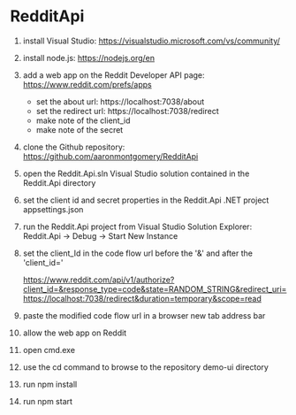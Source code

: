 # RedditApi

1) install Visual Studio: https://visualstudio.microsoft.com/vs/community/

2) install node.js: https://nodejs.org/en

3) add a web app on the Reddit Developer API page: https://www.reddit.com/prefs/apps

	- set the about url: https://localhost:7038/about
	- set the redirect url: https://localhost:7038/redirect
	- make note of the client_id
	- make note of the secret

5) clone the Github repository: https://github.com/aaronmontgomery/RedditApi

6) open the Reddit.Api.sln Visual Studio solution contained in the Reddit.Api directory

7) set the client id and secret properties in the Reddit.Api .NET project appsettings.json

8) run the Reddit.Api project from Visual Studio Solution Explorer: Reddit.Api -> Debug -> Start New Instance

9) set the client_Id in the code flow url before the '&' and after the 'client_id='

	https://www.reddit.com/api/v1/authorize?client_id=&response_type=code&state=RANDOM_STRING&redirect_uri=https://localhost:7038/redirect&duration=temporary&scope=read

11) paste the modified code flow url in a browser new tab address bar

12) allow the web app on Reddit

13) open cmd.exe

14) use the cd command to browse to the repository demo-ui directory

15) run npm install

16) run npm start
